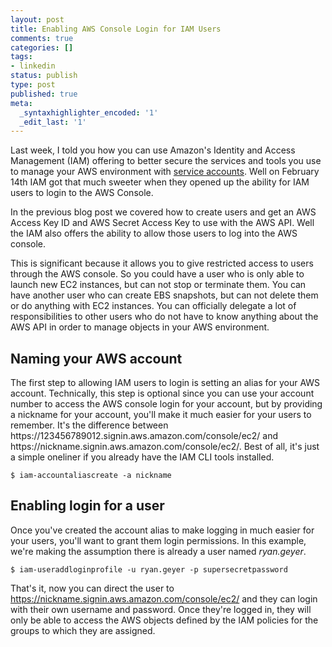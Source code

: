 ```yaml
---
layout: post
title: Enabling AWS Console Login for IAM Users
comments: true
categories: []
tags:
- linkedin
status: publish
type: post
published: true
meta:
  _syntaxhighlighter_encoded: '1'
  _edit_last: '1'
---
```

Last week, I told you how you can use Amazon's Identity and Access Management (IAM) offering to better secure the services and tools you use to manage your AWS environment with <a href="{{ root_url }}/2011/03/28/create-aws-ser…ounts-with-iam/">service accounts</a>.  Well on February 14th IAM got that much sweeter when they opened up the ability for IAM users to login to the AWS Console.
<!--more-->

In the previous blog post we covered how to create users and get an AWS Access Key ID and AWS Secret Access Key to use with the AWS API.  Well the IAM also offers the ability to allow those users to log into the AWS console.

This is significant because it allows you to give restricted access to users through the AWS console.  So you could have a user who is only able to launch new EC2 instances, but can not stop or terminate them.  You can have another user who can create EBS snapshots, but can not delete them or do anything with EC2 instances.  You can officially delegate a lot of responsibilities to other users who do not have to know anything about the AWS API in order to manage objects in your AWS environment.

<h2>Naming your AWS account</h2>
The first step to allowing IAM users to login is setting an alias for your AWS account.  Technically, this step is optional since you can use your account number to access the AWS console login for your account, but by providing a nickname for your account, you'll make it much easier for your users to remember.  It's the difference between https://123456789012.signin.aws.amazon.com/console/ec2/ and https://nickname.signin.aws.amazon.com/console/ec2/.  Best of all, it's just a simple oneliner if you already have the IAM CLI tools installed.

```
$ iam-accountaliascreate -a nickname
```


<h2>Enabling login for a user</h2>
Once you've created the account alias to make logging in much easier for your users, you'll want to grant them login permissions.  In this example, we're making the assumption there is already a user named <em>ryan.geyer</em>.

```
$ iam-useraddloginprofile -u ryan.geyer -p supersecretpassword
```


That's it, now you can direct the user to https://nickname.signin.aws.amazon.com/console/ec2/ and they can login with their own username and password.  Once they're logged in, they will only be able to access the AWS objects defined by the IAM policies for the groups to which they are assigned.
